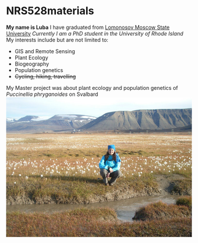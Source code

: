 # NRS528materials
**My name is Luba**
I have graduated from [Lomonosov Moscow State University](https://www.msu.ru/en/)
*Currently I am a _PhD student_ in the University of Rhode Island*
My interests include but are not limited to:
- GIS and Remote Sensing
- Plant Ecology
- Biogeography
- Population genetics
- ~~Cycling, hiking, travelling~~

My Master project was about plant ecology and population genetics of *Puccinellia phryganoides* on Svalbard
![alt text](svalbard.jpg)

